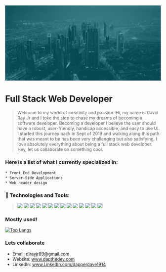 ![Header for github](/imgs/header.gif)

# Full Stack Web Developer 

> Welcome to my world of creativity and passion. Hi, my name is David Ray Jr and I toke the step to chase my dreams of becoming a software developer. Becoming a developer I believe the user should have a robust, user-friendly, handicap accessible, and easy to use UI. I started this journey back in Sept of 2019 and walking along this path that was meant to be has been very challenging but also satisfying. I love absolutely everything about being a full stack web developer. Hey, let us collaborate on something cool.
### Here is a list of what I currently specialized in:
    * Front End Development
    * Server-Side Applications
    * Web header design

### :toolbox: Technologies and Tools:
> ![](https://img.shields.io/badge/HTML-informational?style=flat&logo=<LOGO_NAME>&logoColor=white&color=red)
![](https://img.shields.io/badge/CSS-informational?style=flat&logo=<LOGO_NAME>&logoColor=white&color=red)
![](https://img.shields.io/badge/LESS-informational?style=flat&logo=<LOGO_NAME>&logoColor=white&color=red)
![](https://img.shields.io/badge/JavaScript-informational?style=flat&logo=<LOGO_NAME>&logoColor=white&color=red)
![](https://img.shields.io/badge/React-informational?style=flat&logo=<LOGO_NAME>&logoColor=white&color=red)
![](https://img.shields.io/badge/Redux-informational?style=flat&logo=<LOGO_NAME>&logoColor=white&color=red)
![](https://img.shields.io/badge/NodeJS-informational?style=flat&logo=<LOGO_NAME>&logoColor=white&color=red)
![](https://img.shields.io/badge/ExpressJS-informational?style=flat&logo=<LOGO_NAME>&logoColor=white&color=red)
![](https://img.shields.io/badge/SQLite3-informational?style=flat&logo=<LOGO_NAME>&logoColor=white&color=red)
![](https://img.shields.io/badge/Postgres-informational?style=flat&logo=<LOGO_NAME>&logoColor=white&color=red)
![](https://img.shields.io/badge/JEST-informational?style=flat&logo=<LOGO_NAME>&logoColor=white&color=red)
![](https://img.shields.io/badge/Trello-informational?style=flat&logo=<LOGO_NAME>&logoColor=white&color=red)
![](https://img.shields.io/badge/VisualStudio-mational?style=flat&logo=<LOGO_NAME>&logoColor=white&color=red)
![](https://img.shields.io/badge/MaterialUI-mational?style=flat&logo=<LOGO_NAME>&logoColor=white&color=red)

### Mostly used!

[![Top Langs](https://github-readme-stats.vercel.app/api/top-langs/?username=Dlray89)](https://github.com/anuraghazra/github-readme-stats)


### Lets collaborate
* Email: dlrayjr89@gmail.com 
* Website: www.dapthedev.com
* LinkedIn: www.LinkedIn.com/dapperdave1914



<!--
**Dlray89/Dlray89** is a ✨ _special_ ✨ repository because its `README.md` (this file) appears on your GitHub profile.

Here are some ideas to get you started:

- 🔭 I’m currently working on ...
- 🌱 I’m currently learning ...
- 👯 I’m looking to collaborate on ...
- 🤔 I’m looking for help with ...
- 💬 Ask me about ...
- 📫 How to reach me: ...
- 😄 Pronouns: ...
- ⚡ Fun fact: ...
-->
